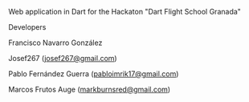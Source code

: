 Web application in Dart for the Hackaton "Dart Flight School Granada"


Developers

Francisco Navarro González 

Josef267 (josef267@gmail.com)

Pablo Fernández Guerra (pabloimrik17@gmail.com)

Marcos Frutos Auge (markburnsred@gmail.com)
